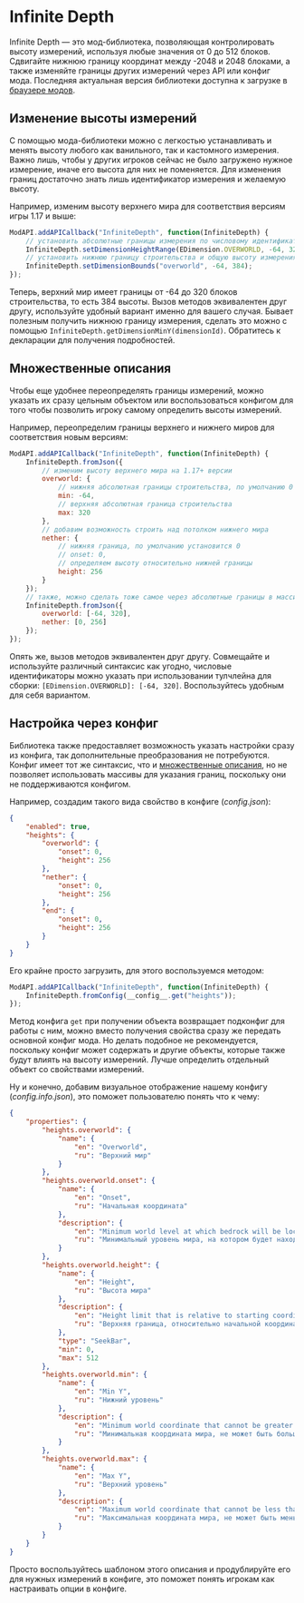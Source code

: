 # Infinite Depth

Infinite Depth — это мод-библиотека, позволяющая контролировать высоту измерений, используя любые значения от 0 до 512 блоков. Сдвигайте нижнюю границу координат между -2048 и 2048 блоками, а также изменяйте границы других измерений через API или конфиг мода. Последняя актуальная версия библиотеки доступна к загрузке в [браузере модов](https://icmods.mineprogramming.org/mod?id=940).

## Изменение высоты измерений

С помощью мода-библиотеки можно с легкостью устанавливать и менять высоту любого как ванильного, так и кастомного измерения. Важно лишь, чтобы у других игроков сейчас не было загружено нужное измерение, иначе его высота для них не поменяется. Для изменения границ достаточно знать лишь идентификатор измерения и желаемую высоту.

Например, изменим высоту верхнего мира для соответствия версиям игры 1.17 и выше:

```js
ModAPI.addAPICallback("InfiniteDepth", function(InfiniteDepth) {
    // установить абсолютные границы измерения по числовому идентификатору
    InfiniteDepth.setDimensionHeightRange(EDimension.OVERWORLD, -64, 320);
    // установить нижнюю границу строительства и общую высоту измерения
    InfiniteDepth.setDimensionBounds("overworld", -64, 384);
});
```

Теперь, верхний мир имеет границы от -64 до 320 блоков строительства, то есть 384 высоты. Вызов методов эквивалентен друг другу, используйте удобный вариант именно для вашего случая. Бывает полезным получить нижнюю границу измерения, сделать это можно с помощью `InfiniteDepth.getDimensionMinY(dimensionId)`. Обратитесь к декларации для получения подробностей.

## Множественные описания

Чтобы еще удобнее переопределять границы измерений, можно указать их сразу цельным объектом или воспользоваться конфигом для того чтобы позволить игроку самому определить высоты измерений.

Например, переопределим границы верхнего и нижнего миров для соответствия новым версиям:

```js
ModAPI.addAPICallback("InfiniteDepth", function(InfiniteDepth) {
    InfiniteDepth.fromJson({
        // изменим высоту верхнего мира на 1.17+ версии
        overworld: {
            // нижняя абсолютная границы строительства, по умолчанию 0
            min: -64,
            // верхняя абсолютная граница строительства
            max: 320
        },
        // добавим возможность строить над потолком нижнего мира
        nether: {
            // нижняя граница, по умолчанию установится 0
            // onset: 0,
            // определяем высоту относительно нижней границы
            height: 256
        }
    });
    // также, можно сделать тоже самое через абсолютные границы в массиве
    InfiniteDepth.fromJson({
        overworld: [-64, 320],
        nether: [0, 256]
    });
});
```

Опять же, вызов методов эквивалентен друг другу. Совмещайте и используйте различный синтаксис как угодно, числовые идентификаторы можно указать при использовании тулчлейна для сборки: `[EDimension.OVERWORLD]: [-64, 320]`. Воспользуйтесь удобным для себя вариантом.

## Настройка через конфиг

Библиотека также предоставляет возможность указать настройки сразу из конфига, так дополнительные преобразования не потребуются. Конфиг имеет тот же синтаксис, что и [множественные описания](#множественные-описания), но не позволяет использовать массивы для указания границ, поскольку они не поддерживаются конфигом.

Например, создадим такого вида свойство в конфиге (*config.json*):

```json
{
    "enabled": true,
    "heights": {
        "overworld": {
            "onset": 0,
            "height": 256
        },
        "nether": {
            "onset": 0,
            "height": 256
        },
        "end": {
            "onset": 0,
            "height": 256
        }
    }
}
```

Его крайне просто загрузить, для этого воспользуемся методом:

```js
ModAPI.addAPICallback("InfiniteDepth", function(InfiniteDepth) {
    InfiniteDepth.fromConfig(__config__.get("heights"));
});
```

Метод конфига `get` при получении объекта возвращает подконфиг для работы с ним, можно вместо получения свойства сразу же передать основной конфиг мода. Но делать подобное не рекомендуется, поскольку конфиг может содержать и другие объекты, которые также будут влиять на высоту измерений. Лучше определить отдельный объект со свойствами измерений.

Ну и конечно, добавим визуальное отображение нашему конфигу  (*config.info.json*), это поможет пользователю понять что к чему:

```json
{
    "properties": {
        "heights.overworld": {
            "name": {
                "en": "Overworld",
                "ru": "Верхний мир"
            }
        },
        "heights.overworld.onset": {
            "name": {
                "en": "Onset",
                "ru": "Начальная координата"
            },
            "description": {
                "en": "Minimum world level at which bedrock will be located. Negative values may cause minor world rendering issues, but they do not affect gameplay. Accepts values between -2048 and 2048.",
                "ru": "Минимальный уровень мира, на котором будет находиться коренная порода. Отрицательные значения могут вызывать незначительные проблемы с отображением мира, не влияющие на геймплей. Принимает значения между -2048 и 2048."
            }
        },
        "heights.overworld.height": {
            "name": {
                "en": "Height",
                "ru": "Высота мира"
            },
            "description": {
                "en": "Height limit that is relative to starting coordinate. For example, if starting coordinate is -64 and world height is 384, then maximum building level will be 320.",
                "ru": "Верхняя граница, относительно начальной координаты. Например, если начальная координата -64, а высота мира 384, то максимальный уровень строительства будет равен 320."
            },
            "type": "SeekBar",
            "min": 0,
            "max": 512
        },
        "heights.overworld.min": {
            "name": {
                "en": "Min Y",
                "ru": "Нижний уровень"
            },
            "description": {
                "en": "Minimum world coordinate that cannot be greater than upper level. Accepts values between -2048 and 2048.",
                "ru": "Минимальная координата мира, не может быть больше верхнего уровня. Принимает значения между -2048 и 2048."
            }
        },
        "heights.overworld.max": {
            "name": {
                "en": "Max Y",
                "ru": "Верхний уровень"
            },
            "description": {
                "en": "Maximum world coordinate that cannot be less than lower level. Accepts values between -2048 and 2048.",
                "ru": "Максимальная координата мира, не может быть меньше нижнего уровня. Принимает значения между -2048 и 2048."
            }
        }
    }
}
```

Просто воспользуйтесь шаблоном этого описания и продублируйте его для нужных измерений в конфиге, это поможет понять игрокам как настраивать опции в конфиге.
